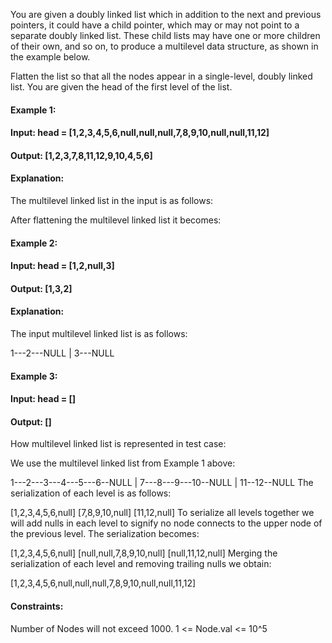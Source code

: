You are given a doubly linked list which in addition to the next and previous pointers, it could have a child pointer, which may or may not point to a separate doubly linked list. These child lists may have one or more children of their own, and so on, to produce a multilevel data structure, as shown in the example below.

Flatten the list so that all the nodes appear in a single-level, doubly linked list. You are given the head of the first level of the list.

 
#### Example 1:

#### Input: head = [1,2,3,4,5,6,null,null,null,7,8,9,10,null,null,11,12]
#### Output: [1,2,3,7,8,11,12,9,10,4,5,6]
#### Explanation:

The multilevel linked list in the input is as follows:


After flattening the multilevel linked list it becomes:


#### Example 2:

#### Input: head = [1,2,null,3]
#### Output: [1,3,2]
#### Explanation:

The input multilevel linked list is as follows:

  1---2---NULL
  |
  3---NULL
#### Example 3:

#### Input: head = []
#### Output: []
 

How multilevel linked list is represented in test case:

We use the multilevel linked list from Example 1 above:

 1---2---3---4---5---6--NULL
         |
         7---8---9---10--NULL
             |
             11--12--NULL
The serialization of each level is as follows:

[1,2,3,4,5,6,null]
[7,8,9,10,null]
[11,12,null]
To serialize all levels together we will add nulls in each level to signify no node connects to the upper node of the previous level. The serialization becomes:

[1,2,3,4,5,6,null]
[null,null,7,8,9,10,null]
[null,11,12,null]
Merging the serialization of each level and removing trailing nulls we obtain:

[1,2,3,4,5,6,null,null,null,7,8,9,10,null,null,11,12]
 

#### Constraints:

Number of Nodes will not exceed 1000.
1 <= Node.val <= 10^5
